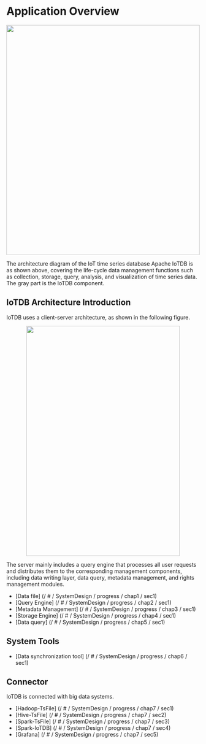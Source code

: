 <!--

    Licensed to the Apache Software Foundation (ASF) under one
    or more contributor license agreements. See the NOTICE file
    distributed with this work for additional information
    regarding copyright ownership. The ASF licenses this file
    to you under the Apache License, Version 2.0 (the
    "License"); you may not use this file except in compliance
    with the License. You may obtain a copy of the License at

        http://www.apache.org/licenses/LICENSE-2.0

    Unless required by applicable law or agreed to in writing,
    software distributed under the License is distributed on an
    "AS IS" BASIS, WITHOUT WARRANTIES OR CONDITIONS OF ANY
    KIND, either express or implied. See the License for the
    specific language governing permissions and limitations
    under the License.

-->

# Application Overview

<img style = "width: 100%; max-width: 800px; max-height: 600px; margin-left: auto; margin-right: auto; display: block;" src = "https: // user-images. githubusercontent.com/19167280/73625222-ddd88680-467e-11ea-9098-e808ed4979c5.png ">

The architecture diagram of the IoT time series database Apache IoTDB is as shown above, covering the life-cycle data management functions such as collection, storage, query, analysis, and visualization of time series data. The gray part is the IoTDB component.

## IoTDB Architecture Introduction

IoTDB uses a client-server architecture, as shown in the following figure.

<img style = "width: 100%; max-width: 400px; max-height: 600px; margin-left: auto; margin-right: auto; display: block;" src = "https: // user-images. githubusercontent.com/19167280/73625221-ddd88680-467e-11ea-9cf3-70367e5886f4.png ">

The server mainly includes a query engine that processes all user requests and distributes them to the corresponding management components, including data writing layer, data query, metadata management, and rights management modules.

* [Data file] (/ # / SystemDesign / progress / chap1 / sec1)
* [Query Engine] (/ # / SystemDesign / progress / chap2 / sec1)
* [Metadata Management] (/ # / SystemDesign / progress / chap3 / sec1)
* [Storage Engine] (/ # / SystemDesign / progress / chap4 / sec1)
* [Data query] (/ # / SystemDesign / progress / chap5 / sec1)

## System Tools

* [Data synchronization tool] (/ # / SystemDesign / progress / chap6 / sec1)

## Connector

IoTDB is connected with big data systems.

* [Hadoop-TsFile] (/ # / SystemDesign / progress / chap7 / sec1)
* [Hive-TsFile] (/ # / SystemDesign / progress / chap7 / sec2)
* [Spark-TsFile] (/ # / SystemDesign / progress / chap7 / sec3)
* [Spark-IoTDB] (/ # / SystemDesign / progress / chap7 / sec4)
* [Grafana] (/ # / SystemDesign / progress / chap7 / sec5)